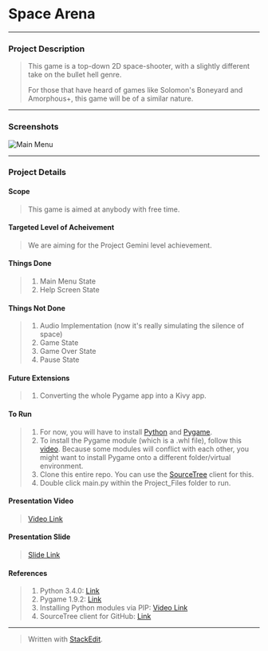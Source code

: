 
<h1> 
	Space Arena
</h1>

<hr />

<h3> 
	Project Description 
</h3>

> <p> 	This game is a top-down 2D space-shooter, with a slightly
> different take on the bullet hell genre. <p />
> 
> <p> 	For those that have heard of games like Solomon's Boneyard and
> Amorphous+, this game will be of a similar nature. </p>

<hr />

<h3>
	Screenshots
</h3>

![Main Menu](https://lh3.googleusercontent.com/-78RSBgvsRJs/VWqWapqaxlI/AAAAAAAAAXE/aBEAUfha1gw/s300/Screenshot+2015-05-31+12.55.29.png "Screenshot 2015-05-31 12.55.29.png")

<hr />

<h3>
	Project Details
</h3>

<h4>
	Scope
</h4>

> <p> 	This game is aimed at anybody with free time.  </p>

<h4>
	Targeted Level of Acheivement
</h4>

> <p> 	We are aiming for the Project Gemini level achievement. </p>

<h4>
	Things Done
</h4>

>  1. Main Menu State
>  2. Help Screen State

<h4>
	Things Not Done
</h4>

>  1. Audio Implementation (now it's really simulating the silence of space)
>  2. Game State
>  3. Game Over State 
>  4. Pause State

<h4>
	Future Extensions
</h4>

>  1. Converting the whole Pygame app into a Kivy app.

<h4>
	To Run 
</h4>

>  1. For now, you will have to install [Python](https://www.python.org/downloads/) and
> [Pygame](http://www.lfd.uci.edu/~gohlke/pythonlibs/#pygame).
>  2. To install the Pygame module (which is a .whl file), follow this [video](https://www.youtube.com/watch?v=jnpC_Ib_lbc). Because some
> modules will conflict with each other, you might want to install
> Pygame onto a different folder/virtual environment. 
>  3. Clone this entire repo. You can use the [SourceTree](https://www.sourcetreeapp.com/) client for this.
>  4. Double click main.py within the Project_Files folder to run.

<h4>
	Presentation Video
</h4>

> [Video Link](https://www.youtube.com/watch?v=osQjStOAci0&feature=youtu.be&t=22m19s)

<h4>
	Presentation Slide
</h4>

> [Slide Link](https://drive.google.com/open?id=0B5MZ1b8oUVSrdEU0NVJzeTBETDA&authuser=0)

<h4>
	References
</h4>

>  1. Python 3.4.0: [Link](https://www.python.org/downloads/)
>  2. Pygame 1.9.2: [Link](http://www.lfd.uci.edu/~gohlke/pythonlibs/#pygame)
>  3. Installing Python modules via PIP: [Video Link](https://www.youtube.com/watch?v=jnpC_Ib_lbc)
>  4. SourceTree client for GitHub: [Link](https://www.sourcetreeapp.com/)


<hr />

> Written with [StackEdit](https://stackedit.io/).